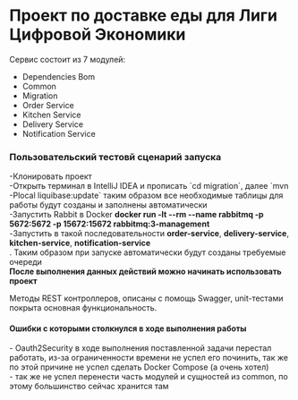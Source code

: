 <h1>Проект по доставке еды для Лиги Цифровой Экономики</h1>
Сервис состоит из 7 модулей:
<br>

- Dependencies Bom
- Common
- Migration
- Order Service
- Kitchen Service
- Delivery Service
- Notification Service

<h3>Пользовательский тестовй сценарий запуска</h3>
-Клонировать проект<br>
-Открыть терминал в IntelliJ IDEA и прописать `cd migration`, далее `mvn -Plocal liquibase:update` таким образом все необходимые таблицы для работы будут созданы и заполнены автоматически<br>
-Запустить Rabbit в Docker <b>docker run -lt --rm --name rabbitmq -p 5672:5672
  -p 15672:15672 rabbitmq:3-management</b><br>
-Запустить в такой последовательности <b>order-service</b>, <b>delivery-service</b>, <b>kitchen-service</b>, <b>notification-service</b><br>. Таким образом при запуске автоматически будут созданы требуемые очереди
<br>
<b>После выполнения данных действий можно начинать использовать проект</b>

Методы REST контроллеров, описаны с помощь Swagger, unit-тестами покрыта основная функциональность.
<h4>Ошибки с которыми столкнулся в ходе выполнения работы</h4>
- Oauth2Security в ходе выполнения поставленной задачи перестал работать, из-за ограниченности времени не успел его починить, так же по этой причине не успел сделать Docker Compose (а очень хотел)<br>
- так же не успел перенести часть модулей и сущностей из common, по этому большинство сейчас хранится там<br>

